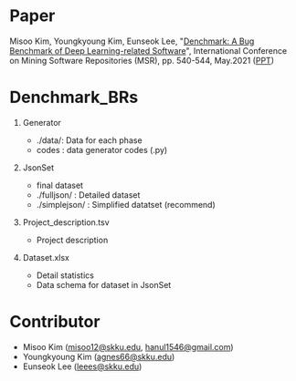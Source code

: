 # Paper

Misoo Kim, Youngkyoung Kim, Eunseok Lee, "[Denchmark: A Bug Benchmark of Deep Learning-related Software](https://www.google.com/url?q=https%3A%2F%2Fwww.computer.org%2Fcsdl%2Fproceedings-article%2Fmsr%2F2021%2F871000a540%2F1tB7k9SCa9q&sa=D&sntz=1&usg=AFQjCNFpYL84ddigS_7gWc1W48wsHh_e-A)", International Conference on Mining Software Repositories (MSR), pp. 540-544, May.2021 ([PPT](https://drive.google.com/file/d/1X-cbCTKdPxPSrDGLin1HWWKnRJ6AmfZA/view?usp=sharing))

# Denchmark_BRs

1. Generator
   - ./data/: Data for each phase
   - codes : data generator codes (.py)

2. JsonSet
   - final dataset 
   - ./fulljson/ : Detailed dataset
   - ./simplejson/ : Simplified datatset (recommend)

3. Project_description.tsv
   - Project description

4. Dataset.xlsx
   - Detail statistics
   - Data schema for dataset in JsonSet

# Contributor
   - Misoo Kim (misoo12@skku.edu, hanul1546@gmail.com)
   - Youngkyoung Kim (agnes66@skku.edu)
   - Eunseok Lee (leees@skku.edu)
